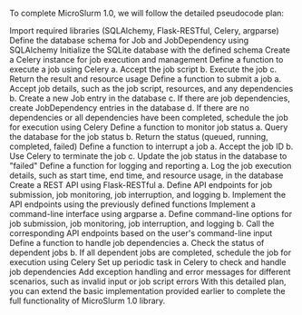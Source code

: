 To complete MicroSlurm 1.0, we will follow the detailed pseudocode plan:

Import required libraries (SQLAlchemy, Flask-RESTful, Celery, argparse)
Define the database schema for Job and JobDependency using SQLAlchemy
Initialize the SQLite database with the defined schema
Create a Celery instance for job execution and management
Define a function to execute a job using Celery
a. Accept the job script
b. Execute the job
c. Return the result and resource usage
Define a function to submit a job
a. Accept job details, such as the job script, resources, and any dependencies
b. Create a new Job entry in the database
c. If there are job dependencies, create JobDependency entries in the database
d. If there are no dependencies or all dependencies have been completed, schedule the job for execution using Celery
Define a function to monitor job status
a. Query the database for the job status
b. Return the status (queued, running, completed, failed)
Define a function to interrupt a job
a. Accept the job ID
b. Use Celery to terminate the job
c. Update the job status in the database to "failed"
Define a function for logging and reporting
a. Log the job execution details, such as start time, end time, and resource usage, in the database
Create a REST API using Flask-RESTful
a. Define API endpoints for job submission, job monitoring, job interruption, and logging
b. Implement the API endpoints using the previously defined functions
Implement a command-line interface using argparse
a. Define command-line options for job submission, job monitoring, job interruption, and logging
b. Call the corresponding API endpoints based on the user's command-line input
Define a function to handle job dependencies
a. Check the status of dependent jobs
b. If all dependent jobs are completed, schedule the job for execution using Celery
Set up periodic task in Celery to check and handle job dependencies
Add exception handling and error messages for different scenarios, such as invalid input or job script errors
With this detailed plan, you can extend the basic implementation provided earlier to complete the full functionality of MicroSlurm 1.0 library.
